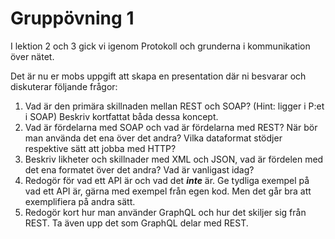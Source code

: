 # Gruppövning 1

 I lektion 2 och 3 gick vi igenom Protokoll och grunderna i kommunikation över nätet.

 Det är nu er mobs uppgift att skapa en presentation där ni besvarar och diskuterar följande frågor:

 1.  Vad är den primära skillnaden mellan REST och SOAP? (Hint: ligger i P:et i SOAP) Beskriv kortfattat båda dessa koncept.
 2.  Vad är fördelarna med SOAP och vad är fördelarna med REST? När bör man använda det ena över det andra? Vilka dataformat stödjer respektive sätt att jobba med HTTP?
 2.  Beskriv likheter och skillnader med XML och JSON, vad är fördelen med det ena formatet över det andra? Vad är vanligast idag?
 3.  Redogör för vad ett API är och vad det ***inte*** är. Ge tydliga exempel på vad ett API är, gärna med exempel från egen kod. Men det går bra att exemplifiera på andra sätt.
 4. Redogör kort hur man använder GraphQL och hur det skiljer sig från REST. Ta även upp det som GraphQL delar med REST.
